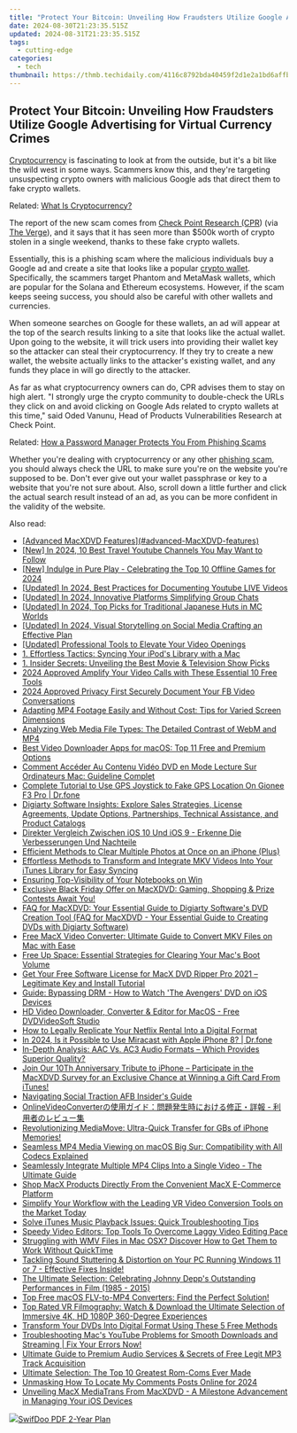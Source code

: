 ```yaml
---
title: "Protect Your Bitcoin: Unveiling How Fraudsters Utilize Google Advertising for Virtual Currency Crimes"
date: 2024-08-30T21:23:35.515Z
updated: 2024-08-31T21:23:35.515Z
tags:
  - cutting-edge
categories:
  - tech
thumbnail: https://thmb.techidaily.com/4116c8792bda40459f2d1e2a1bd6affbce6e7196ef5949783c79461a680de11c.jpg
---
```


## Protect Your Bitcoin: Unveiling How Fraudsters Utilize Google Advertising for Virtual Currency Crimes

[Cryptocurrency](https://sim-unlock.techidaily.com/in-2024-top-11-free-apps-to-check-imei-on-itel-p40plus-phones-by-drfone-android/) is fascinating to look at from the outside, but it's a bit like the wild west in some ways. Scammers know this, and they're targeting unsuspecting crypto owners with malicious Google ads that direct them to fake crypto wallets.

Related: [What Is Cryptocurrency?](https://sim-unlock.techidaily.com/in-2024-top-11-free-apps-to-check-imei-on-itel-p40plus-phones-by-drfone-android/) 

 The report of the new scam comes from [Check Point Research (CPR](https://blog.checkpoint.com/2021/11/04/scammers-used-google-ads-to-steal-500k-worth-of-cryptocurrency/)) (via [The Verge](https://www.theverge.com/2021/11/4/22763015/cryptocurrency-fake-wallet-phishing-scam-google-ads-phantom-metamask)), and it says that it has seen more than $500k worth of crypto stolen in a single weekend, thanks to these fake crypto wallets.

 Essentially, this is a phishing scam where the malicious individuals buy a Google ad and create a site that looks like a popular [crypto wallet](https://fake-location.techidaily.com/fake-the-location-to-get-around-the-mlb-blackouts-on-apple-iphone-15-pro-max-drfone-by-drfone-virtual-ios/). Specifically, the scammers target Phantom and MetaMask wallets, which are popular for the Solana and Ethereum ecosystems. However, if the scam keeps seeing success, you should also be careful with other wallets and currencies.

 When someone searches on Google for these wallets, an ad will appear at the top of the search results linking to a site that looks like the actual wallet. Upon going to the website, it will trick users into providing their wallet key so the attacker can steal their cryptocurrency. If they try to create a new wallet, the website actually links to the attacker's existing wallet, and any funds they place in will go directly to the attacker.

 As far as what cryptocurrency owners can do, CPR advises them to stay on high alert. "I strongly urge the crypto community to double-check the URLs they click on and avoid clicking on Google Ads related to crypto wallets at this time," said Oded Vanunu, Head of Products Vulnerabilities Research at Check Point.

Related: [How a Password Manager Protects You From Phishing Scams](https://ai-video-apps.techidaily.com/updated-2024-approved-video-editing-software-like-gopro-quik-for-windows-and-mac/) 

 Whether you're dealing with cryptocurrency or any other [phishing scam](https://ai-video-apps.techidaily.com/updated-2024-approved-video-editing-software-like-gopro-quik-for-windows-and-mac/), you should always check the URL to make sure you're on the website you're supposed to be. Don't ever give out your wallet passphrase or key to a website that you're not sure about. Also, scroll down a little further and click the actual search result instead of an ad, as you can be more confident in the validity of the website.

<ins class="adsbygoogle"
     style="display:block"
     data-ad-format="autorelaxed"
     data-ad-client="ca-pub-7571918770474297"
     data-ad-slot="1223367746"></ins>



<ins class="adsbygoogle"
     style="display:block"
     data-ad-client="ca-pub-7571918770474297"
     data-ad-slot="8358498916"
     data-ad-format="auto"
     data-full-width-responsive="true"></ins>

<span class="atpl-alsoreadstyle">Also read:</span>
<div><ul>
<li><a href="https://some-approaches.techidaily.com/advanced-macxdvd-featuresadvanced-macxdvd-features/"><u>[Advanced MacXDVD Features](#advanced-MacXDVD-features)</u></a></li>
<li><a href="https://youtube-lab.techidaily.com/n-2024-10-best-travel-youtube-channels-you-may-want-to-follow/"><u>[New] In 2024, 10 Best Travel Youtube Channels You May Want to Follow</u></a></li>
<li><a href="https://screen-activity-recording.techidaily.com/new-indulge-in-pure-play-celebrating-the-top-10-offline-games-for-2024/"><u>[New] Indulge in Pure Play - Celebrating the Top 10 Offline Games for 2024</u></a></li>
<li><a href="https://screen-video-capture.techidaily.com/updated-in-2024-best-practices-for-documenting-youtube-live-videos/"><u>[Updated] In 2024, Best Practices for Documenting Youtube LIVE Videos</u></a></li>
<li><a href="https://screen-activity-recording.techidaily.com/updated-in-2024-innovative-platforms-simplifying-group-chats/"><u>[Updated] In 2024, Innovative Platforms Simplifying Group Chats</u></a></li>
<li><a href="https://screen-mirroring-recording.techidaily.com/updated-in-2024-top-picks-for-traditional-japanese-huts-in-mc-worlds/"><u>[Updated] In 2024, Top Picks for Traditional Japanese Huts in MC Worlds</u></a></li>
<li><a href="https://instagram-clips.techidaily.com/updated-in-2024-visual-storytelling-on-social-media-crafting-an-effective-plan/"><u>[Updated] In 2024, Visual Storytelling on Social Media  Crafting an Effective Plan</u></a></li>
<li><a href="https://facebook-video-footage.techidaily.com/updated-professional-tools-to-elevate-your-video-openings/"><u>[Updated] Professional Tools to Elevate Your Video Openings</u></a></li>
<li><a href="https://some-approaches.techidaily.com/1-effortless-tactics-syncing-your-ipods-library-with-a-mac/"><u>1. Effortless Tactics: Syncing Your iPod's Library with a Mac</u></a></li>
<li><a href="https://some-approaches.techidaily.com/1-insider-secrets-unveiling-the-best-movie-and-television-show-picks/"><u>1. Insider Secrets: Unveiling the Best Movie & Television Show Picks</u></a></li>
<li><a href="https://screen-sharing-recording.techidaily.com/2024-approved-amplify-your-video-calls-with-these-essential-10-free-tools/"><u>2024 Approved  Amplify Your Video Calls with These Essential 10 Free Tools</u></a></li>
<li><a href="https://facebook-video-content.techidaily.com/2024-approved-privacy-first-securely-document-your-fb-video-conversations/"><u>2024 Approved  Privacy First  Securely Document Your FB Video Conversations</u></a></li>
<li><a href="https://some-approaches.techidaily.com/adapting-mp4-footage-easily-and-without-cost-tips-for-varied-screen-dimensions/"><u>Adapting MP4 Footage Easily and Without Cost: Tips for Varied Screen Dimensions</u></a></li>
<li><a href="https://some-approaches.techidaily.com/analyzing-web-media-file-types-the-detailed-contrast-of-webm-and-mp4/"><u>Analyzing Web Media File Types: The Detailed Contrast of WebM and MP4</u></a></li>
<li><a href="https://some-approaches.techidaily.com/best-video-downloader-apps-for-macos-top-11-free-and-premium-options/"><u>Best Video Downloader Apps for macOS: Top 11 Free and Premium Options</u></a></li>
<li><a href="https://some-approaches.techidaily.com/comment-acceder-au-contenu-video-dvd-en-mode-lecture-sur-ordinateurs-mac-guideline-complet/"><u>Comment Accéder Au Contenu Vidéo DVD en Mode Lecture Sur Ordinateurs Mac: Guideline Complet</u></a></li>
<li><a href="https://fake-location.techidaily.com/complete-tutorial-to-use-gps-joystick-to-fake-gps-location-on-gionee-f3-pro-drfone-by-drfone-virtual-android/"><u>Complete Tutorial to Use GPS Joystick to Fake GPS Location On Gionee F3 Pro | Dr.fone</u></a></li>
<li><a href="https://some-approaches.techidaily.com/digiarty-software-insights-explore-sales-strategies-license-agreements-update-options-partnerships-technical-assistance-and-product-catalogs/"><u>Digiarty Software Insights: Explore Sales Strategies, License Agreements, Update Options, Partnerships, Technical Assistance, and Product Catalogs</u></a></li>
<li><a href="https://some-approaches.techidaily.com/direkter-vergleich-zwischen-ios-10-und-ios-9-erkenne-die-verbesserungen-und-nachteile/"><u>Direkter Vergleich Zwischen iOS 10 Und iOS 9 - Erkenne Die Verbesserungen Und Nachteile</u></a></li>
<li><a href="https://some-approaches.techidaily.com/efficient-methods-to-clear-multiple-photos-at-once-on-an-iphone-plus/"><u>Efficient Methods to Clear Multiple Photos at Once on an iPhone (Plus)</u></a></li>
<li><a href="https://some-approaches.techidaily.com/effortless-methods-to-transform-and-integrate-mkv-videos-into-your-itunes-library-for-easy-syncing/"><u>Effortless Methods to Transform and Integrate MKV Videos Into Your iTunes Library for Easy Syncing</u></a></li>
<li><a href="https://win11-tips.techidaily.com/ensuring-top-visibility-of-your-notebooks-on-win/"><u>Ensuring Top-Visibility of Your Notebooks on Win</u></a></li>
<li><a href="https://some-approaches.techidaily.com/exclusive-black-friday-offer-on-macxdvd-gaming-shopping-and-prize-contests-await-you/"><u>Exclusive Black Friday Offer on MacXDVD: Gaming, Shopping & Prize Contests Await You!</u></a></li>
<li><a href="https://some-approaches.techidaily.com/faq-for-macxdvd-your-essential-guide-to-digiarty-softwares-dvd-creation-tool-faq-for-macxdvd-your-essential-guide-to-creating-dvds-with-digiarty-software/"><u>FAQ for MacXDVD: Your Essential Guide to Digiarty Software's DVD Creation Tool (FAQ for MacXDVD - Your Essential Guide to Creating DVDs with Digiarty Software)</u></a></li>
<li><a href="https://some-approaches.techidaily.com/free-macx-video-converter-ultimate-guide-to-convert-mkv-files-on-mac-with-ease/"><u>Free MacX Video Converter: Ultimate Guide to Convert MKV Files on Mac with Ease</u></a></li>
<li><a href="https://some-approaches.techidaily.com/free-up-space-essential-strategies-for-clearing-your-macs-boot-volume/"><u>Free Up Space: Essential Strategies for Clearing Your Mac's Boot Volume</u></a></li>
<li><a href="https://some-approaches.techidaily.com/get-your-free-software-license-for-macx-dvd-ripper-pro-2021-legitimate-key-and-install-tutorial/"><u>Get Your Free Software License for MacX DVD Ripper Pro 2021 – Legitimate Key and Install Tutorial</u></a></li>
<li><a href="https://some-approaches.techidaily.com/guide-bypassing-drm-how-to-watch-the-avengers-dvd-on-ios-devices/"><u>Guide: Bypassing DRM - How to Watch 'The Avengers' DVD on iOS Devices</u></a></li>
<li><a href="https://some-approaches.techidaily.com/hd-video-downloader-converter-and-editor-for-macos-free-dvdvideosoft-studio/"><u>HD Video Downloader, Converter & Editor for MacOS - Free DVDVideoSoft Studio</u></a></li>
<li><a href="https://some-approaches.techidaily.com/how-to-legally-replicate-your-netflix-rental-into-a-digital-format/"><u>How to Legally Replicate Your Netflix Rental Into a Digital Format</u></a></li>
<li><a href="https://screen-mirror.techidaily.com/in-2024-is-it-possible-to-use-miracast-with-apple-iphone-8-drfone-by-drfone-ios/"><u>In 2024, Is it Possible to Use Miracast with Apple iPhone 8? | Dr.fone</u></a></li>
<li><a href="https://some-approaches.techidaily.com/in-depth-analysis-aac-vs-ac3-audio-formats-which-provides-superior-quality/"><u>In-Depth Analysis: AAC Vs. AC3 Audio Formats – Which Provides Superior Quality?</u></a></li>
<li><a href="https://some-approaches.techidaily.com/join-our-10th-anniversary-tribute-to-iphone-participate-in-the-macxdvd-survey-for-an-exclusive-chance-at-winning-a-gift-card-from-itunes/"><u>Join Our 10Th Anniversary Tribute to iPhone – Participate in the MacXDVD Survey for an Exclusive Chance at Winning a Gift Card From iTunes!</u></a></li>
<li><a href="https://facebook-clips.techidaily.com/navigating-social-traction-afb-insiders-guide/"><u>Navigating Social Traction  AFB Insider's Guide</u></a></li>
<li><a href="https://some-approaches.techidaily.com/1724765999789-onlinevideoconverter/"><u>OnlineVideoConverterの使用ガイド：問題発生時における修正・詳報 - 利用者のレビュー集</u></a></li>
<li><a href="https://some-approaches.techidaily.com/revolutionizing-mediamove-ultra-quick-transfer-for-gbs-of-iphone-memories/"><u>Revolutionizing MediaMove: Ultra-Quick Transfer for GBs of iPhone Memories!</u></a></li>
<li><a href="https://some-approaches.techidaily.com/seamless-mp4-media-viewing-on-macos-big-sur-compatibility-with-all-codecs-explained/"><u>Seamless MP4 Media Viewing on macOS Big Sur: Compatibility with All Codecs Explained</u></a></li>
<li><a href="https://some-approaches.techidaily.com/seamlessly-integrate-multiple-mp4-clips-into-a-single-video-the-ultimate-guide/"><u>Seamlessly Integrate Multiple MP4 Clips Into a Single Video - The Ultimate Guide</u></a></li>
<li><a href="https://some-approaches.techidaily.com/shop-macx-products-directly-from-the-convenient-macx-e-commerce-platform/"><u>Shop MacX Products Directly From the Convenient MacX E-Commerce Platform</u></a></li>
<li><a href="https://some-approaches.techidaily.com/simplify-your-workflow-with-the-leading-vr-video-conversion-tools-on-the-market-today/"><u>Simplify Your Workflow with the Leading VR Video Conversion Tools on the Market Today</u></a></li>
<li><a href="https://some-approaches.techidaily.com/solve-itunes-music-playback-issues-quick-troubleshooting-tips/"><u>Solve iTunes Music Playback Issues: Quick Troubleshooting Tips</u></a></li>
<li><a href="https://some-approaches.techidaily.com/speedy-video-editors-top-tools-to-overcome-laggy-video-editing-pace/"><u>Speedy Video Editors: Top Tools To Overcome Laggy Video Editing Pace</u></a></li>
<li><a href="https://some-approaches.techidaily.com/struggling-with-wmv-files-in-mac-osx-discover-how-to-get-them-to-work-without-quicktime/"><u>Struggling with WMV Files in Mac OSX? Discover How to Get Them to Work Without QuickTime</u></a></li>
<li><a href="https://sound-issues.techidaily.com/tackling-sound-stuttering-and-distortion-on-your-pc-running-windows-11-or-7-effective-fixes-inside/"><u>Tackling Sound Stuttering & Distortion on Your PC Running Windows 11 or 7 - Effective Fixes Inside!</u></a></li>
<li><a href="https://some-approaches.techidaily.com/the-ultimate-selection-celebrating-johnny-depps-outstanding-performances-in-film-1985-2015/"><u>The Ultimate Selection: Celebrating Johnny Depp's Outstanding Performances in Film (1985 - 2015)</u></a></li>
<li><a href="https://some-approaches.techidaily.com/top-free-macos-flv-to-mp4-converters-find-the-perfect-solution/"><u>Top Free macOS FLV-to-MP4 Converters: Find the Perfect Solution!</u></a></li>
<li><a href="https://some-approaches.techidaily.com/top-rated-vr-filmography-watch-and-download-the-ultimate-selection-of-immersive-4k-hd-1080p-360-degree-experiences/"><u>Top Rated VR Filmography: Watch & Download the Ultimate Selection of Immersive 4K, HD 1080P 360-Degree Experiences</u></a></li>
<li><a href="https://some-approaches.techidaily.com/transform-your-dvds-into-digital-format-using-these-5-free-methods/"><u>Transform Your DVDs Into Digital Format Using These 5 Free Methods</u></a></li>
<li><a href="https://some-approaches.techidaily.com/troubleshooting-macs-youtube-problems-for-smooth-downloads-and-streaming-fix-your-errors-now/"><u>Troubleshooting Mac's YouTube Problems for Smooth Downloads and Streaming | Fix Your Errors Now!</u></a></li>
<li><a href="https://some-approaches.techidaily.com/ultimate-guide-to-premium-audio-services-and-secrets-of-free-legit-mp3-track-acquisition/"><u>Ultimate Guide to Premium Audio Services & Secrets of Free Legit MP3 Track Acquisition</u></a></li>
<li><a href="https://some-approaches.techidaily.com/ultimate-selection-the-top-10-greatest-rom-coms-ever-made/"><u>Ultimate Selection: The Top 10 Greatest Rom-Coms Ever Made</u></a></li>
<li><a href="https://eaxpv-info.techidaily.com/unmasking-how-to-locate-my-comments-posts-online-for-2024/"><u>Unmasking How To Locate My Comments Posts Online for 2024</u></a></li>
<li><a href="https://some-approaches.techidaily.com/unveiling-macx-mediatrans-from-macxdvd-a-milestone-advancement-in-managing-your-ios-devices/"><u>Unveiling MacX MediaTrans From MacXDVD - A Milestone Advancement in Managing Your iOS Devices</u></a></li>
</ul></div>

<!-- affiliate ads begin -->
<a href="https://purchase.swifdoo.com/order/checkout.php?PRODS=40002580&QTY=1&AFFILIATE=108875&CART=1"><img src="https://secure.avangate.com/images/merchant/8b932759a5a04ddb34bf79e3f9072e4b/products/3_Product%20box%20white-1024x1024.png" border="0">SwifDoo PDF 2-Year Plan</a>
<!-- affiliate ads end -->